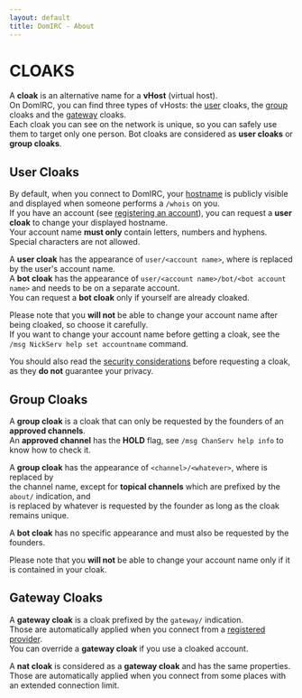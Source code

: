 ```yaml
---
layout: default
title: DomIRC - About
---
```


# CLOAKS

A **cloak** is an alternative name for a **vHost** (virtual host).  
On DomIRC, you can find three types of vHosts: the [user](#user-cloaks) cloaks, the [group](#group-cloaks) cloaks and the [gateway](#gateway-cloaks) cloaks.  
Each cloak you can see on the network is unique, so you can safely use them to target only one person.
Bot cloaks are considered as  **user cloaks** or **group cloaks**.


## User Cloaks

By default, when you connect to DomIRC, your [hostname](https://en.wikipedia.org/wiki/Hostname) is publicly visible and displayed when someone performs a `/whois` on you.  
If you have an account (see [registering an account](/registration/#registering-an-account)), you can request a **user cloak** to change your displayed hostname.  
Your account name **must only** contain letters, numbers and hyphens. Special characters are not allowed.  

A **user cloak** has the appearance of `user/<account name>`, where **<account name>** is replaced by the user's account name.  
A **bot cloak** has the appearance of `user/<account name>/bot/<bot account name>` and needs to be on a separate account.  
You can request a **bot cloak** only if yourself are already cloaked.

Please note that you **will not** be able to change your account name after being cloaked, so choose it carefully.  
If you want to change your account name before getting a cloak, see the `/msg NickServ help set accountname` command.  

You should also read the [security considerations](#security-considerations) before requesting a cloak, as they **do not** guarantee your privacy.  


## Group Cloaks

A **group cloak** is a cloak that can only be requested by the founders of an **approved channels**.  
An **approved channel** has the **HOLD** flag, see `/msg ChanServ help info` to know how to check it.  

A **group cloak** has the appearance of `<channel>/<whatever>`, where **<channel>** is replaced by  
the channel name, except for **topical channels** which are prefixed by the `about/` indication, and  
**<whatever>** is replaced by whatever is requested by the founder as long as the cloak remains unique.  

A **bot cloak** has no specific appearance and must also be requested by the founders.  

Please note that you **will not** be able to change your account name only if it is contained in your cloak.  


## Gateway Cloaks

A **gateway cloak** is a cloak prefixed by the `gateway/` indication.  
Those are automatically applied when you connect from a [registered provider](/about/#registered-providers).  
You can override a **gateway cloak** if you use a cloaked account.  

A **nat cloak** is considered as a **gateway cloak** and has the same properties.  
Those are automatically applied when you connect from some places with an extended connection limit.
